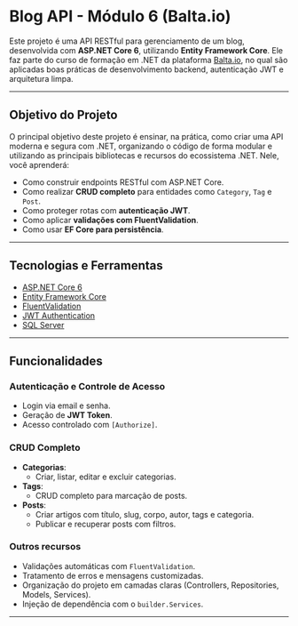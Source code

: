 #  Blog API - Módulo 6 (Balta.io)

Este projeto é uma API RESTful para gerenciamento de um blog, desenvolvida com **ASP.NET Core 6**, utilizando **Entity Framework Core**. Ele faz parte do curso de formação em .NET da plataforma [Balta.io](https://balta.io), no qual são aplicadas boas práticas de desenvolvimento backend, autenticação JWT e arquitetura limpa.

---

##  Objetivo do Projeto

O principal objetivo deste projeto é ensinar, na prática, como criar uma API moderna e segura com .NET, organizando o código de forma modular e utilizando as principais bibliotecas e recursos do ecossistema .NET. Nele, você aprenderá:

- Como construir endpoints RESTful com ASP.NET Core.
- Como realizar **CRUD completo** para entidades como `Category`, `Tag` e `Post`.
- Como proteger rotas com **autenticação JWT**.
- Como aplicar **validações com FluentValidation**.
- Como usar **EF Core para persistência**.


---

##  Tecnologias e Ferramentas

- [ASP.NET Core 6](https://learn.microsoft.com/en-us/aspnet/core/)
- [Entity Framework Core](https://docs.microsoft.com/ef/core/)
- [FluentValidation](https://docs.fluentvalidation.net/)
- [JWT Authentication](https://jwt.io/)
- [SQL Server](https://www.microsoft.com/sql-server)

---

##  Funcionalidades

### Autenticação e Controle de Acesso
- Login via email e senha.
- Geração de **JWT Token**.
- Acesso controlado com `[Authorize]`.

### CRUD Completo
- **Categorias**:
  - Criar, listar, editar e excluir categorias.
- **Tags**:
  - CRUD completo para marcação de posts.
- **Posts**:
  - Criar artigos com título, slug, corpo, autor, tags e categoria.
  - Publicar e recuperar posts com filtros.

### Outros recursos
- Validações automáticas com `FluentValidation`.
- Tratamento de erros e mensagens customizadas.
- Organização do projeto em camadas claras (Controllers, Repositories, Models, Services).
- Injeção de dependência com o `builder.Services`.

---



